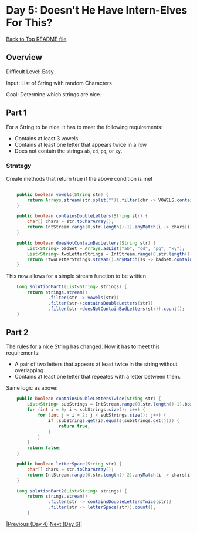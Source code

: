# Day 5: Doesn't He Have Intern-Elves For This?

[Back to Top README file](../../../../README.md)
## Overview
Difficult Level: Easy

Input: List of String with random Characters

Goal: Determine which strings are nice.

## Part 1
For a String to be nice, it has to meet the following requirements:
* Contains at least 3 vowels
* Contains at least one letter that appears twice in a row
* Does not contain the strings `ab`, `cd`, `pq`, or `xy`.

### Strategy
Create methods that return true if the above condition is met

```java

    public boolean vowels(String str) {
        return Arrays.stream(str.split("")).filter(chr -> VOWELS.contains(chr)).count() > 2;
    }

    public boolean containsDoubleLetters(String str) {
        char[] chars = str.toCharArray();
        return IntStream.range(0,str.length()-1).anyMatch(i -> chars[i] == chars[i+1]);
    }

    public boolean doesNotContainBadLetters(String str) {
        List<String> badSet = Arrays.asList("ab", "cd", "pq", "xy");
        List<String> twoLetterStrings = IntStream.range(0,str.length()-1).boxed().map(i -> str.substring(i,i+2)).collect(Collectors.toList());
        return !twoLetterStrings.stream().anyMatch(ss -> badSet.contains(ss));
    }
```

This now allows for a simple stream function to be written

```java
    Long solutionPart1(List<String> strings) {
        return strings.stream()
                .filter(str -> vowels(str))
                .filter(str->containsDoubleLetters(str))
                .filter(str->doesNotContainBadLetters(str)).count();
    }
```

## Part 2
The rules for a nice String has changed. Now it has to meet this requirements:
* A pair of two letters that appears at least twice in the string without overlapping
* Contains at least one letter that repeates with a letter between them.

Same logic as above:

```java
    public boolean containsDoubleLettersTwice(String str) {
        List<String> subStrings = IntStream.range(0,str.length()-1).boxed().map(i -> str.substring(i,i+2)).collect(Collectors.toList());
        for (int i = 0; i < subStrings.size(); i++) {
            for (int j = i + 2; j < subStrings.size(); j++) {
                if (subStrings.get(i).equals(subStrings.get(j))) {
                    return true;
                }
            }
        }
        return false;
    }

    public boolean letterSpace(String str) {
        char[] chars = str.toCharArray();
        return IntStream.range(0,str.length()-2).anyMatch(i -> chars[i] == chars[i+2]);
    }

    Long solutionPart2(List<String> strings) {
        return strings.stream()
                .filter(str -> containsDoubleLettersTwice(str))
                .filter(str -> letterSpace(str)).count();
        }


```

|[Previous (Day 4)](../day04/README.md)|[Next (Day 6)](../day06/README.md)|